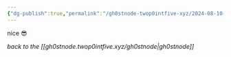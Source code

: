 ```yaml
---
{"dg-publish":true,"permalink":"/gh0stnode-twop0intfive-xyz/2024-08-10-test-2/","title":"Test Post 2"}
---
```



nice 😎



*back to the [[gh0stnode.twop0intfive.xyz/gh0stnode\|gh0stnode]]*